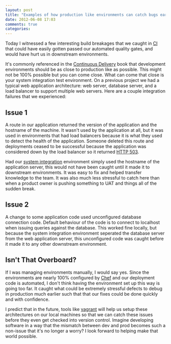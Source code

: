 ```yaml
---
layout: post
title: "Examples of how production like environments can catch bugs early"
date: 2012-06-08 17:03
comments: true
categories:
---
```

Today I witnessed a few interesting build breakages that we caught in [CI](http://wikipedia.org/Continuous_Integration)
that could have easily gotten passed our automated quality gates, and would have hurt us in downstream
environments.

It's commonly referenced in the [Continuous Delivery](http://continuousdelivery.com/) book that development
environments should be as close to production like as possible. This might not
be 100% possible but you can come close. What can come that close is your
system integration test environment. On a previous project we had a typical
web application architecture: web server, database server, and a load balancer
to support multiple web servers. Here are a couple integration failures that we experienced:

## Issue 1

A route in our application returned the version of the application and the
hostname of the machine. It wasn't used by the application at all, but it was
used in environments that had load balancers because it is what they used to
detect the health of the application. Someone deleted this route and
deployments ceased to be successful because the application was considered
down by the load balancer so it returned [HTTP 503](http://www.w3.org/Protocols/rfc2616/rfc2616-sec10.html).

Had our [system integration](http://en.wikipedia.org/wiki/System_integration_testing) environment simply used the hostname of the
application server, this would not have been caught until it made it to
downstream environments. It was easy to fix and helped transfer knowledge to
the team. It was also much less stressful to catch here than when a product
owner is pushing something to UAT and things all of the sudden break.

## Issue 2

A change to some application code used unconfigured database connection
code. Default behaviour of the code is to connect to localhost when issuing
queries against the database. This worked fine locally, but because the
system integration environment seperated the database server from the web
application server, this unconfigured code was caught before it made it to
any other downstream environment.

## Isn't That Overboard?

If I was managing environments manually, I would say yes. Since the environments
are nearly 100% configured by [Chef](http://opscode.com/chef) and our deployment code is automated, I don't think
having the environment set up this way is going too far. It caught what could be
extremely stressful defects to debug in production much earlier such that that our fixes
could be done quickly and with confidence.

I predict that in the future, tools like [vagrant](http://vagrantup.com/) will help us setup these
architectures on our local machines so that we can catch these issues before
they even get checked into version control. Imagine developing software in
a way that the mismatch between dev and prod becomes such a non-issue that
it's no longer a worry? I look forward to helping make that world possible.
